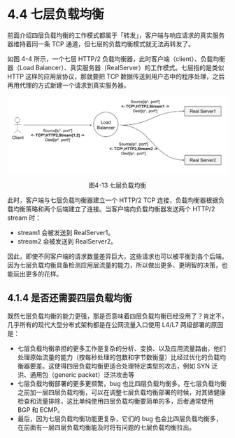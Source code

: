 # 4.4 七层负载均衡 

前面介绍四层负载均衡的工作模式都属于「转发」，客户端与响应请求的真实服务器维持着同一条 TCP 通道，但七层的负载均衡模式就无法再转发了。

如图 4-4 所示，一个七层 HTTP/2 负载均衡器，此时客户端（client）、负载均衡器（Load Balancer）、真实服务器（RealServer）的工作模式。七层指的是类似 HTTP 这样的应用层协议，那就要把 TCP 数据传送到用户态中的程序处理，之后再用代理的方式新建一个请求到真实服务器。

<div  align="center">
	<img src="../assets/balancer7.svg" width = "600"  align=center />
	<p>图4-13 七层负载均衡</p>
</div>

此时，客户端与七层负载均衡器建立一个 HTTP/2 TCP 连接，负载均衡器根据负载均衡策略和两个后端建立了连接。当客户端向负载均衡器发送两个 HTTP/2 stream 时：
- stream1 会被发送到 RealServer1。
- stream2 会被发送到 RealServer2。

因此，即使不同客户端的请求数量差异巨大，这些请求也可以被平衡到各个后端。因为七层负载均衡具备检测应用层流量的能力，所以做出更多、更明智的决策，也能玩出更多的花样。

## 4.1.4  是否还需要四层负载均衡

既然七层负载均衡的能力更强，那是否意味着四层负载均衡已经没用了？肯定不，几乎所有的现代大型分布式架构都是在公网流量入口使用 L4/L7 两级部署的原因是：

- 七层负载均衡承担的更多工作是复杂的分析、变换、以及应用流量路由，他们处理原始流量的能力（按每秒处理的包数和字节数衡量）比经过优化的负载均衡器要差。这使得四层负载均衡更适合处理特定类型的攻击，例如 SYN 泛洪、通用包（generic packet）泛洪攻击等
- 七层负载均衡部署的更多更频繁，bug 也比四层负载均衡多。在七层负载均衡之前加一层四层负载均衡，可以在调整七层负载均衡部署的时候，对其做健康检查和流量排除，这比单纯使用四层负载均衡要简单的多，后者通常使用 BGP 和 ECMP。
- 最后，因为七层负载均衡功能更复杂，它们的 bug 也会比四层负载均衡多，在前面有一层四层负载均衡能及时将有问题的七层负载均衡拉出。
